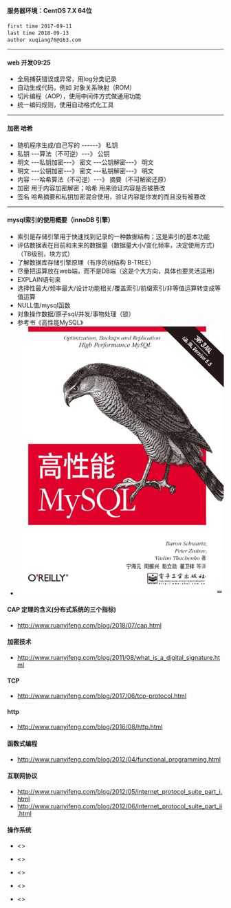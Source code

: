 #### 服务器环境：CentOS 7.X 64位 ####

    first time 2017-09-11
    last time 2018-09-13
    author xuqiang76@163.com

---

#### web 开发09:25

- 全局捕获错误或异常，用log分类记录
- 自动生成代码，例如 对象关系映射（ROM）
- 切片编程（AOP），使用中间件方式做通用功能
- 统一编码规则，使用自动格式化工具

---

#### 加密 哈希

- 随机程序生成/自己写的 ------》 私钥
- 私钥 ---算法（不可逆）---》 公钥
- 明文 ---私钥加密---》 密文 ---公钥解密---》 明文
- 明文 ---公钥加密---》 密文 ---私钥解密---》 明文
- 内容 ---哈希算法（不可逆）---》 摘要（不可解密还原）
- 加密 用于内容加密解密；哈希 用来验证内容是否被篡改
- 签名 哈希摘要和私钥加密混合使用，验证内容是你发的而且没有被篡改

---

#### mysql索引的使用概要（innoDB 引擎）

- 索引是存储引擎用于快速找到记录的一种数据结构；这是索引的基本功能
- 评估数据表在目前和未来的数据量（数据量大小/变化频率，决定使用方式）（TB级别，块方式）
- 了解数据库存储引擎原理（有序的树结构 B-TREE）
- 尽量把运算放在web端，而不是DB端（这是个大方向，具体也要灵活运用）
- EXPLAIN语句来
- 选择性最大/频率最大/设计功能相关/覆盖索引/前缀索引/非等值运算转变成等值运算
- NULL值/mysql函数
- 对象操作数据/原子sql/并发/事物处理（锁）
- 参考书《高性能MySQL》
- ![参考书《高性能MySQL》](https://github.com/xuqiang76/text/raw/master/img/mysql.png)


#### CAP 定理的含义(分布式系统的三个指标) ####
 - <http://www.ruanyifeng.com/blog/2018/07/cap.html>

#### 加密技术 ####
 - <http://www.ruanyifeng.com/blog/2011/08/what_is_a_digital_signature.html>

#### TCP ####
 - <http://www.ruanyifeng.com/blog/2017/06/tcp-protocol.html>

#### http ####
 - <http://www.ruanyifeng.com/blog/2016/08/http.html>

#### 函数式编程 ####
 - <http://www.ruanyifeng.com/blog/2012/04/functional_programming.html>

#### 互联网协议 ####
 - <http://www.ruanyifeng.com/blog/2012/05/internet_protocol_suite_part_i.html>
 - <http://www.ruanyifeng.com/blog/2012/06/internet_protocol_suite_part_ii.html>

#### 操作系统 ####
 - <>


 - <>
 - <>
 - <>
 - <>
